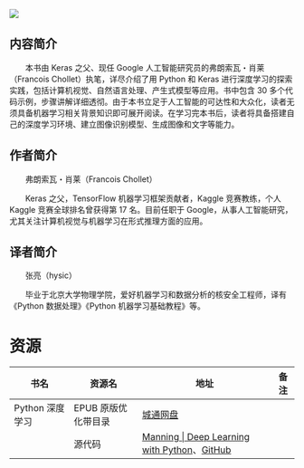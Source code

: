 ![](http://img3m9.ddimg.cn/98/30/25324199-1_u_3.jpg)

## 内容简介

　　本书由 Keras 之父、现任 Google 人工智能研究员的弗朗索瓦・肖莱（Francois Chollet）执笔，详尽介绍了用 Python 和 Keras 进行深度学习的探索实践，包括计算机视觉、自然语言处理、产生式模型等应用。书中包含 30 多个代码示例，步骤讲解详细透彻。由于本书立足于人工智能的可达性和大众化，读者无须具备机器学习相关背景知识即可展开阅读。在学习完本书后，读者将具备搭建自己的深度学习环境、建立图像识别模型、生成图像和文字等能力。

## 作者简介

　　弗朗索瓦・肖莱（Francois Chollet）

　　Keras 之父，TensorFlow 机器学习框架贡献者，Kaggle 竞赛教练，个人 Kaggle 竞赛全球排名曾获得第 17 名。目前任职于 Google，从事人工智能研究，尤其关注计算机视觉与机器学习在形式推理方面的应用。

## 译者简介

　　张亮（hysic）

　　毕业于北京大学物理学院，爱好机器学习和数据分析的核安全工程师，译有《Python 数据处理》《Python 机器学习基础教程》等。 

# 资源

|书名|资源名|地址|备注|
|---|---|---|---|
|Python 深度学习|EPUB 原版优化带目录|[城通网盘](https://u11215426.pipipan.com/fs/11215426-383026602)||
||源代码|[Manning \| Deep Learning with Python](https://www.manning.com/books/deep-learning-with-python)、[GitHub](https://github.com/fchollet/deep-learning-with-python-notebooks)|||
